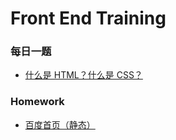 <!--
 * @Author: miao yu
 * @Date: 2020-02-17 19:07:56
 * @LastEditors: miao yu
 * @LastEditTime: 2020-02-17 20:03:00
 * @Description: 
 -->
# Front End Training

### 每日一题

- [什么是 HTML？什么是 CSS？](https://github.com/goldEli/Front-End-Training/issues/2)

### Homework

- [百度首页（静态）](https://github.com/goldEli/Front-End-Training/issues/1)
